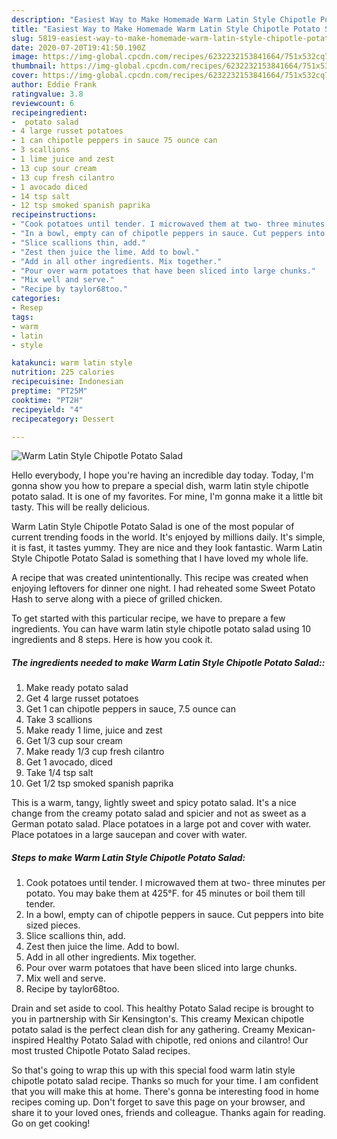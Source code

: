 ```yaml
---
description: "Easiest Way to Make Homemade Warm Latin Style Chipotle Potato Salad"
title: "Easiest Way to Make Homemade Warm Latin Style Chipotle Potato Salad"
slug: 5819-easiest-way-to-make-homemade-warm-latin-style-chipotle-potato-salad
date: 2020-07-20T19:41:50.190Z
image: https://img-global.cpcdn.com/recipes/6232232153841664/751x532cq70/warm-latin-style-chipotle-potato-salad-recipe-main-photo.jpg
thumbnail: https://img-global.cpcdn.com/recipes/6232232153841664/751x532cq70/warm-latin-style-chipotle-potato-salad-recipe-main-photo.jpg
cover: https://img-global.cpcdn.com/recipes/6232232153841664/751x532cq70/warm-latin-style-chipotle-potato-salad-recipe-main-photo.jpg
author: Eddie Frank
ratingvalue: 3.8
reviewcount: 6
recipeingredient:
-  potato salad
- 4 large russet potatoes
- 1 can chipotle peppers in sauce 75 ounce can
- 3 scallions
- 1 lime juice and zest
- 13 cup sour cream
- 13 cup fresh cilantro
- 1 avocado diced
- 14 tsp salt
- 12 tsp smoked spanish paprika
recipeinstructions:
- "Cook potatoes until tender. I microwaved them at two- three minutes per potato. You may bake them at 425°F. for 45 minutes or boil them till tender."
- "In a bowl, empty can of chipotle peppers in sauce. Cut peppers into bite sized pieces."
- "Slice scallions thin, add."
- "Zest then juice the lime. Add to bowl."
- "Add in all other ingredients. Mix together."
- "Pour over warm potatoes that have been sliced into large chunks."
- "Mix well and serve."
- "Recipe by taylor68too."
categories:
- Resep
tags:
- warm
- latin
- style

katakunci: warm latin style
nutrition: 225 calories
recipecuisine: Indonesian
preptime: "PT25M"
cooktime: "PT2H"
recipeyield: "4"
recipecategory: Dessert

---
```



![Warm Latin Style Chipotle Potato Salad](https://img-global.cpcdn.com/recipes/6232232153841664/751x532cq70/warm-latin-style-chipotle-potato-salad-recipe-main-photo.jpg)

Hello everybody, I hope you're having an incredible day today. Today, I'm gonna show you how to prepare a special dish, warm latin style chipotle potato salad. It is one of my favorites. For mine, I'm gonna make it a little bit tasty. This will be really delicious.

Warm Latin Style Chipotle Potato Salad is one of the most popular of current trending foods in the world. It's enjoyed by millions daily. It's simple, it is fast, it tastes yummy. They are nice and they look fantastic. Warm Latin Style Chipotle Potato Salad is something that I have loved my whole life.

A recipe that was created unintentionally. This recipe was created when enjoying leftovers for dinner one night. I had reheated some Sweet Potato Hash to serve along with a piece of grilled chicken.


To get started with this particular recipe, we have to prepare a few ingredients. You can have warm latin style chipotle potato salad using 10 ingredients and 8 steps. Here is how you cook it.

##### The ingredients needed to make Warm Latin Style Chipotle Potato Salad::

1. Make ready  potato salad
1. Get 4 large russet potatoes
1. Get 1 can chipotle peppers in sauce, 7.5 ounce can
1. Take 3 scallions
1. Make ready 1 lime, juice and zest
1. Get 1/3 cup sour cream
1. Make ready 1/3 cup fresh cilantro
1. Get 1 avocado, diced
1. Take 1/4 tsp salt
1. Get 1/2 tsp smoked spanish paprika


This is a warm, tangy, lightly sweet and spicy potato salad. It&#39;s a nice change from the creamy potato salad and spicier and not as sweet as a German potato salad. Place potatoes in a large pot and cover with water. Place potatoes in a large saucepan and cover with water. 

##### Steps to make Warm Latin Style Chipotle Potato Salad:

1. Cook potatoes until tender. I microwaved them at two- three minutes per potato. You may bake them at 425°F. for 45 minutes or boil them till tender.
1. In a bowl, empty can of chipotle peppers in sauce. Cut peppers into bite sized pieces.
1. Slice scallions thin, add.
1. Zest then juice the lime. Add to bowl.
1. Add in all other ingredients. Mix together.
1. Pour over warm potatoes that have been sliced into large chunks.
1. Mix well and serve.
1. Recipe by taylor68too.


Drain and set aside to cool. This healthy Potato Salad recipe is brought to you in partnership with Sir Kensington&#39;s. This creamy Mexican chipotle potato salad is the perfect clean dish for any gathering. Creamy Mexican-inspired Healthy Potato Salad with chipotle, red onions and cilantro! Our most trusted Chipotle Potato Salad recipes. 

So that's going to wrap this up with this special food warm latin style chipotle potato salad recipe. Thanks so much for your time. I am confident that you will make this at home. There's gonna be interesting food in home recipes coming up. Don't forget to save this page on your browser, and share it to your loved ones, friends and colleague. Thanks again for reading. Go on get cooking!
